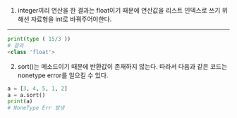 1. integer끼리 연산을 한 결과는 float이기 때문에 연산값을 리스트 인덱스로 쓰기 위해선 자료형을 int로 바꿔주어야한다.  
<hr/>  

``` python
print(type ( 15/3 ))
# 결과
<class 'float'>
```  
2. sort()는 메소드이기 때문에 반환값이 존재하지 않는다. 따라서 다음과 같은 코드는 nonetype error를 일으킬 수 있다.  

``` python
a = [3, 4, 5, 1, 2]
a = a.sort()
print(a)
# NoneType Err 발생
```

